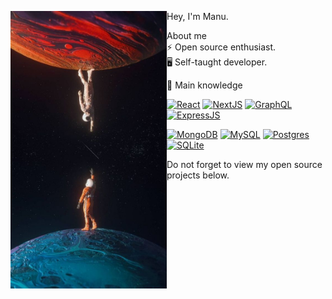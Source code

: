 <p float="left">
  <img src='https://github.com/manucabral/manucabral/blob/main/photo.jpg' width='250' align="left">
  <p float="left">
 
  Hey, I'm Manu.<br>
    
  About me<br>
  ⚡ Open source enthusiast.<br>
  🖥 Self-taught developer.<br>
  
</p>
<p>
  🧠 Main knowledge<br>
  <ul>
    <a href="https://es.reactjs.org/"><img src='https://img.shields.io/badge/React-%2320232a.svg?style=flat&logo=react&logoColor=%2361DAFB' alt="React"></a>
    <a href="#"><img src='https://img.shields.io/badge/Next-black?style=flat&logo=next.js&logoColor=white' alt="NextJS"></a>
    <a href="#"><img src='https://img.shields.io/badge/GraphQL-E10098?style=flat&logo=graphql&logoColor=white' alt="GraphQL"></a>
    <a href="#"><img src='https://img.shields.io/badge/Express.js-%23404d59.svg?style=flat&logo=express&logoColor=%2361DAFB' alt="ExpressJS"></a>
  </ul>
  <ul>
    <a href="#"><img src='https://img.shields.io/badge/MongoDB-%234ea94b.svg?style=flat&logo=mongodb&logoColor=white' alt="MongoDB"></a>
    <a href="#"><img src='https://img.shields.io/badge/MySQL-%2300f.svg?style=flat&logo=mysql&logoColor=white' alt="MySQL"></a>
    <a href="#"><img src='https://img.shields.io/badge/Postgres-%23316192.svg?style=flat&logo=postgresql&logoColor=white' alt="Postgres"></a>
    <a href="#"><img src='https://img.shields.io/badge/SQlite-%2307405e.svg?style=flat&logo=sqlite&logoColor=white' alt="SQLite"></a>
  </ul>
</p>
Do not forget to view my open source projects below.
